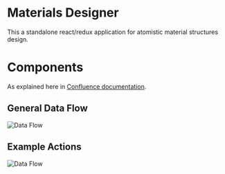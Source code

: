 # Materials Designer

This a standalone react/redux application for atomistic material structures design.

# Components

As explained here in [Confluence documentation](https://exabyte.atlassian.net/wiki/spaces/PD/pages/2261113/Materials+Designer).


## General Data Flow

![Data Flow](https://user-images.githubusercontent.com/721112/37315598-b4995d8c-2617-11e8-8b9b-3004821cc61b.png)

## Example Actions

![Data Flow](https://user-images.githubusercontent.com/721112/37314717-df79d658-2612-11e8-9e1c-414efdaa1661.png)

